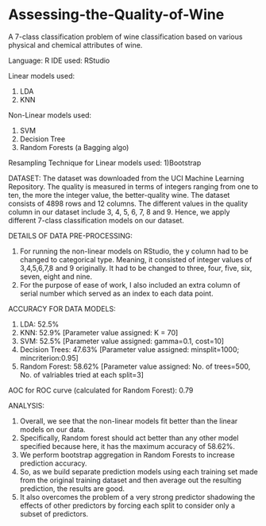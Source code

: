 # Assessing-the-Quality-of-Wine
A 7-class classification problem of wine classification based on various physical and chemical attributes of wine.

Language: R
IDE used: RStudio

Linear models used: 
1) LDA 
2) KNN

Non-Linear models used: 
1) SVM 
2) Decision Tree 
3) Random Forests (a Bagging algo)

Resampling Technique for Linear models used: 
1)Bootstrap

DATASET: 
The dataset was downloaded from the UCI Machine Learning Repository. 
The quality is measured in terms of integers ranging from one to ten, the more the integer value, the better-quality wine.
The dataset consists of 4898 rows and 12 columns.
The different values in the quality column in our dataset include 3, 4, 5, 6, 7, 8 and 9. Hence, we apply different 7-class classification models on our dataset.

DETAILS OF DATA PRE-PROCESSING:
1. For running the non-linear models on  RStudio, the y column had to be changed to categorical type. Meaning, it consisted of integer values of 3,4,5,6,7,8 and 9 originally. 
   It had   to be changed to three, four, five, six, seven, eight and nine.  
2. For the purpose of ease of work, I also included an extra column of serial number which served as an index to each data point.

ACCURACY FOR DATA MODELS:
1) LDA: 52.5% 
2) KNN: 52.9% [Parameter value assigned: K = 70]
3) SVM: 52.5% [Parameter value assigned: gamma=0.1, cost=10]
4) Decision Trees: 47.63% [Parameter value assigned: minsplit=1000; mincriterion:0.95]
5) Random Forest: 58.62% [Parameter value assigned: No. of trees=500, No. of valriables tried at each split=3]

AOC for ROC curve (calculated for Random Forest): 0.79

ANALYSIS:
1. Overall, we see that the non-linear models fit better than the linear models on our data.
2. Specifically, Random forest should act better than any other model specified because here, it has the maximum accuracy of 58.62%. 
3. We perform bootstrap aggregation in Random Forests to increase prediction accuracy.
4. So, as we build separate prediction models using each training set made from the original training dataset and then average out the resulting prediction, the results are good.
5. It also overcomes the problem of a very strong predictor shadowing the effects of other predictors by forcing each split to consider only a subset of predictors. 

